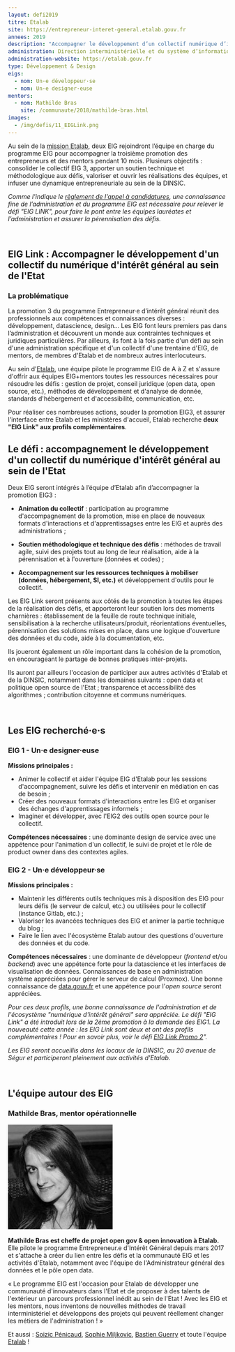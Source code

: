 ```yaml
---
layout: defi2019
titre: Etalab
site: https://entrepreneur-interet-general.etalab.gouv.fr
annees: 2019
description: "Accompagner le développement d’un collectif numérique d’intérêt général au sein de l’Etat"
administration: Direction interministérielle et du système d’information et de communication de l’Etat
administration-website: https://etalab.gouv.fr
type: Développement & Design
eigs:
  - nom: Un·e développeur·se
  - nom: Un·e designer·euse
mentors:
  - nom: Mathilde Bras
    site: /communaute/2018/mathilde-bras.html
images: 
  - /img/defis/11_EIGLink.png
---
```


Au sein de la [mission Etalab](https://etalab.gouv.fr), deux EIG rejoindront l’équipe en
charge du programme EIG pour accompagner la troisième promotion des
entrepreneurs et des mentors pendant 10 mois. Plusieurs objectifs :
consolider le collectif EIG 3, apporter un soutien technique et
méthodologique aux défis, valoriser et ouvrir les réalisations des
équipes, et infuser une dynamique entrepreneuriale au sein de la
DINSIC.

_Comme l'indique le [règlement de l'appel à candidatures](/docs/20180910_Règlement-AAC-EIG3.pdf), une
connaissance fine de l’administration et du programme EIG est
nécessaire pour relever le défi "EIG LINK", pour faire le pont entre
les équipes lauréates et l’administration et assurer la pérennisation
des défis._

<br/>

## EIG Link : Accompagner le développement d'un collectif du numérique d'intérêt général au sein de l'Etat

### La problématique

La promotion 3 du programme Entrepreneur·e d’intérêt général réunit
des professionnels aux compétences et connaissances diverses :
développement, datascience, design...  Les EIG font leurs premiers
pas dans l’administration et découvrent un monde aux contraintes
techniques et juridiques particulières. Par ailleurs, ils font à la
fois partie d'un défi au sein d'une administration spécifique et d'un
collectif d'une trentaine d'EIG, de mentors, de membres d'Etalab et de nombreux autres interlocuteurs.

Au sein d'[Etalab](http://www.etalab.gouv.fr/), une équipe pilote le programme EIG de A à Z et s'assure d'offrir aux équipes EIG+mentors toutes les ressources nécessaires pour résoudre les défis : gestion de projet, conseil juridique (open data, open source, etc.), méthodes de développement et d'analyse de donnée, standards d'hébergement et d'accessibilité, communication, etc.

Pour réaliser ces nombreuses actions, souder la promotion EIG3, et assurer l'interface entre Etalab et les ministères d'accueil, Etalab recherche **deux "EIG Link" aux profils complémentaires**. 

## Le défi : accompagnement le développement d'un collectif du numérique d'intérêt général au sein de l'Etat

Deux EIG seront intégrés à l’équipe d’Etalab afin d’accompagner la
promotion EIG3 :

* **Animation du collectif** : participation au programme
  d'accompagnement de la promotion, mise en place de nouveaux formats
  d'interactions et d'apprentissagses entre les EIG et auprès des
  administrations ;

* **Soutien méthodologique et technique des défis** : méthodes de
  travail agile, suivi des projets tout au long de leur réalisation,
  aide à la pérennisation et à l'ouverture (données et codes) ;

* **Accompagnement sur les ressources techniques à mobiliser (données,
  hébergement, SI, etc.)** et développement d'outils pour le
  collectif.

Les EIG Link seront présents aux côtés de la promotion à toutes les
étapes de la réalisation des défis, et apporteront leur soutien lors
des moments charnières : établissement de la feuille de route
technique initiale, sensibilisation à la recherche
utilisateurs/produit, réorientations éventuelles, pérennisation des
solutions mises en place, dans une logique d'ouverture des données et
du code, aide à la documentation, etc.

Ils joueront également un rôle important dans la cohésion de la
promotion, en encourageant le partage de bonnes pratiques
inter-projets.

Ils auront par ailleurs l'occasion de participer aux autres
activités d'Etalab et de la DINSIC, notamment dans les domaines
suivants : open data et politique open source de l'Etat ; transparence et accessibilité des algorithmes ; contribution citoyenne et communs numériques.

<br/>

## Les EIG recherché·e·s

### EIG 1 - Un·e designer·euse

**Missions principales :** 
* Animer le collectif et aider l'équipe EIG d'Etalab pour les sessions d'accompagnement, suivre les défis et intervenir en médiation en cas de besoin ; 
* Créer des nouveaux formats d'interactions entre les EIG et organiser des échanges d'apprentissages informels ; 
* Imaginer et développer, avec l'EIG2 des outils open source pour le collectif.

**Compétences nécessaires** : une dominante design de service avec une appétence
pour l'animation d'un collectif, le suivi de projet et
le rôle de product owner dans des contextes agiles.

### EIG 2 - Un·e développeur·se

**Missions principales :**
* Maintenir les différents outils techniques mis à disposition des EIG
  pour leurs défis (le serveur de calcul, etc.) ou utilisées pour le
  collectif (instance Gitlab, etc.) ;
* Valoriser les avancées techniques des EIG et animer la partie technique du blog ;
* Faire le lien avec l'écosystème Etalab autour des questions
  d'ouverture des données et du code.

**Compétences nécessaires** : une dominante de développeur (*frontend* et/ou
*backend*) avec une appétence forte pour la datascience et les
interfaces de visualisation de données. Connaissances de base en
administration système appréciées pour gérer le serveur de calcul
(Proxmox). Une bonne connaissance de
[data.gouv.fr](https://www.data.gouv.fr/) et une appétence pour
l'*open source* seront appréciées.

_Pour ces deux profils, une bonne connaissance de l'administration et
de l'écosystème "numérique d'intérêt général" sera appréciée. Le défi "EIG Link" a été introduit lors de la 2ème promotion à la demande des EIG1. La nouveauté cette année : les EIG Link sont deux et ont des profils complémentaires ! Pour en savoir plus, voir le défi [EIG Link Promo 2](/defis/2018/eiglink.html)"._

_Les EIG seront accueillis dans les locaux de la DINSIC, au 20 avenue
de Ségur et participeront pleinement aux activités d'Etalab._

<br/>

## L'équipe autour des EIG

### Mathilde Bras, mentor opérationnelle

![Mathilde Bras](/img/communaute/mathilde_bras.jpg)

**Mathilde Bras est cheffe de projet open gov & open innovation à
Etalab.** Elle pilote le programme Entrepreneur.e d'Intérêt Général
depuis mars 2017 et s'attache à créer du lien entre les défis et la
communauté EIG et les activités d'Etalab, notamment avec l'équipe de
l'Administrateur général des données et le pôle open data.

« Le programme EIG est l'occasion pour Etalab de développer une
communauté d'innovateurs dans l'Etat et de proposer à des talents de
l'extérieur un parcours professionnel inédit au sein de l'Etat ! Avec
les EIG et les mentors, nous inventons de nouvelles méthodes de
travail interministériel et développons des projets qui peuvent
réellement changer les métiers de l'administration ! »

Et aussi : [Soizic
Pénicaud](/communaute/2018/soizic-penicaud.html), [Sophie
Miljkovic](/communaute/2018/sophie-miljkovic.html), [Bastien
Guerry](/communaute/2018/bastien-guerry.html) et toute l'équipe
[Etalab](https://www.etalab.gouv.fr/lequipe) !
